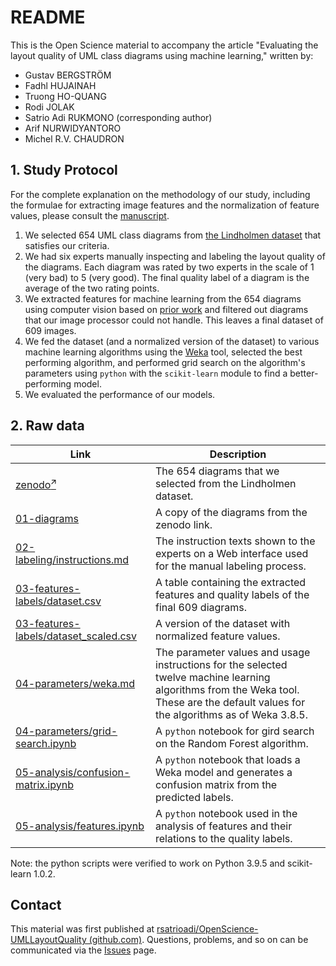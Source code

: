 # README

This is the Open Science material to accompany the article "Evaluating the layout quality of UML class diagrams using machine learning," written by:

* Gustav BERGSTRÖM
* Fadhl HUJAINAH
* Truong HO-QUANG
* Rodi JOLAK
* Satrio Adi RUKMONO (corresponding author)
* Arif NURWIDYANTORO
* Michel R.V. CHAUDRON

## 1. Study Protocol

For the complete explanation on the methodology of our study, including the formulae for extracting image features and the normalization of feature values, please consult the [manuscript](preprint.pdf).

1. We selected 654 UML class diagrams from [the Lindholmen dataset](http://www.models-db.com/) that satisfies our criteria.
2. We had six experts manually inspecting and labeling the layout quality of the diagrams. Each diagram was rated by two experts in the scale of 1 (very bad) to 5 (very good). The final quality label of a diagram is the average of the two rating points.
3. We extracted features for machine learning from the 654 diagrams using computer vision based on [prior work](https://doi.org/10.1109/APSEC.2014.65) and filtered out diagrams that our image processor could not handle. This leaves a final dataset of 609 images.
4. We fed the dataset (and a normalized version of the dataset) to various machine learning algorithms using the [Weka](https://www.cs.waikato.ac.nz/~ml/weka/) tool, selected the best performing algorithm, and performed grid search on the algorithm's parameters using `python` with the `scikit-learn` module to find a better-performing model.
5. We evaluated the performance of our models.

## 2. Raw data

|Link|Description|
|-|-|
|[zenodo<sup>🡭</sup>](https://zenodo.org/record/5037744#.YO1lUagzaUk)|The 654 diagrams that we selected from the Lindholmen dataset.|
[01-diagrams](01-diagrams/)|A copy of the diagrams from the zenodo link.|
|[02-labeling/instructions.md](02-labeling/instructions.md)|The instruction texts shown to the experts on a Web interface used for the manual labeling process.|
|[03-features-labels/dataset.csv](03-features-labels/dataset.csv)|A table containing the extracted features and quality labels of the final 609 diagrams.|
|[03-features-labels/dataset_scaled.csv](03-features-labels/dataset_scaled.csv)|A version of the dataset with normalized feature values.|
|[04-parameters/weka.md](04-parameters/weka.md)|The parameter values and usage instructions for the selected twelve machine learning algorithms from the Weka tool. These are the default values for the algorithms as of Weka 3.8.5.|
|[04-parameters/grid-search.ipynb](04-parameters/grid-search.ipynb)|A `python` notebook for gird search on the Random Forest algorithm.|
|[05-analysis/confusion-matrix.ipynb](05-analysis/confusion-matrix.ipynb)|A `python` notebook that loads a Weka model and generates a confusion matrix from the predicted labels.|
|[05-analysis/features.ipynb](05-analysis/features.ipynb)|A `python` notebook used in the analysis of features and their relations to the quality labels.|

Note: the python scripts were verified to work on Python 3.9.5 and scikit-learn 1.0.2.

## Contact

This material was first published at [rsatrioadi/OpenScience-UMLLayoutQuality (github.com)](https://github.com/rsatrioadi/OpenScience-UMLLayoutQuality). Questions, problems, and so on can be communicated via the [Issues](https://github.com/rsatrioadi/OpenScience-UMLLayoutQuality/issues) page.